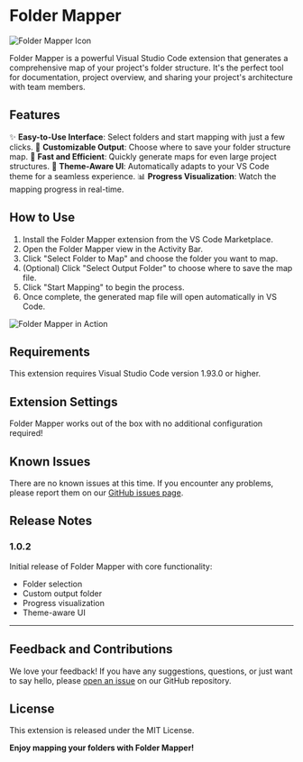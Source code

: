 # Folder Mapper

![Folder Mapper Icon](https://raw.githubusercontent.com/m0n0t0ny/folder-mapper/main/images/folder-mapper-icon.png)

Folder Mapper is a powerful Visual Studio Code extension that generates a comprehensive map of your project's folder structure. It's the perfect tool for documentation, project overview, and sharing your project's architecture with team members.

## Features

✨ **Easy-to-Use Interface**: Select folders and start mapping with just a few clicks.
📁 **Customizable Output**: Choose where to save your folder structure map.
🚀 **Fast and Efficient**: Quickly generate maps for even large project structures.
🎨 **Theme-Aware UI**: Automatically adapts to your VS Code theme for a seamless experience.
📊 **Progress Visualization**: Watch the mapping progress in real-time.

## How to Use

1. Install the Folder Mapper extension from the VS Code Marketplace.
2. Open the Folder Mapper view in the Activity Bar.
3. Click "Select Folder to Map" and choose the folder you want to map.
4. (Optional) Click "Select Output Folder" to choose where to save the map file.
5. Click "Start Mapping" to begin the process.
6. Once complete, the generated map file will open automatically in VS Code.

![Folder Mapper in Action](https://raw.githubusercontent.com/m0n0t0ny/folder-mapper/main/images/folder-mapper-demo.gif)

## Requirements

This extension requires Visual Studio Code version 1.93.0 or higher.

## Extension Settings

Folder Mapper works out of the box with no additional configuration required!

## Known Issues

There are no known issues at this time. If you encounter any problems, please report them on our [GitHub issues page](https://github.com/m0n0t0ny/folder-mapper/issues).

## Release Notes

### 1.0.2

Initial release of Folder Mapper with core functionality:

- Folder selection
- Custom output folder
- Progress visualization
- Theme-aware UI

---

## Feedback and Contributions

We love your feedback! If you have any suggestions, questions, or just want to say hello, please [open an issue](https://github.com/m0n0t0ny/folder-mapper/issues) on our GitHub repository.

## License

This extension is released under the MIT License.

**Enjoy mapping your folders with Folder Mapper!**

